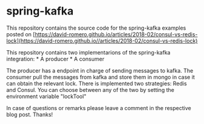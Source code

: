 # spring-kafka

This repository contains the source code for the spring-kafka examples posted on [https://david-romero.github.io/articles/2018-02/consul-vs-redis-lock](https://david-romero.github.io//articles/2018-02/consul-vs-redis-lock)

This repository contains two implementarions of the spring-kafka integration:
	* A producer
	* A consumer

The producer has a endpoint in charge of sending messages to kafka.
The consumer pull the messages from kafka and store them in mongo in case it can obtain the relevant lock. There is implemented two strategies: Redis and Consul. You can choose between any of the two by setting the environment variable "lockTool"

In case of questions or remarks please leave a comment in the respective blog post. Thanks!
